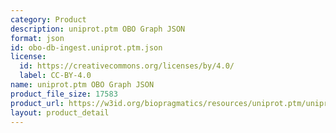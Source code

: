 ```yaml
---
category: Product
description: uniprot.ptm OBO Graph JSON
format: json
id: obo-db-ingest.uniprot.ptm.json
license:
  id: https://creativecommons.org/licenses/by/4.0/
  label: CC-BY-4.0
name: uniprot.ptm OBO Graph JSON
product_file_size: 17583
product_url: https://w3id.org/biopragmatics/resources/uniprot.ptm/uniprot.ptm.json
layout: product_detail
---
```

